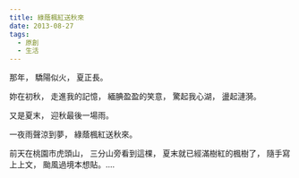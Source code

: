 ```yaml
---
title: 綠蔭楓紅送秋來
date: 2013-08-27
tags:
  - 原創
  - 生活
---
```

那年，
驕陽似火， 
夏正長。

妳在初秋，
走進我的記憶，
緬腆盈盈的笑意， 
驚起我心湖，
盪起漣漪。

又是夏末，
迎秋最後一場雨。

一夜雨聲涼到夢，
綠蔭楓紅送秋來。

前天在桃園市虎頭山，
三分山旁看到這棵，
夏末就已經滿樹紅的楓樹了，
隨手寫上上文，
颱風過境本想貼。....



